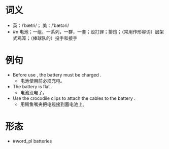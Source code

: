 # 词义
- 英：/ˈbætri/； 美：/ˈbætəri/
- #n 电池；一组，一系列，一群，一套；殴打罪；排炮；（常用作形容词）层架式鸡笼；（棒球队的）投手和接手
# 例句
- Before use , the battery must be charged .
	- 电池使用前必须充电。
- The battery is flat .
	- 电池没电了。
- Use the crocodile clips to attach the cables to the battery .
	- 用鳄鱼嘴夹把电缆接到蓄电池上。
# 形态
- #word_pl batteries
